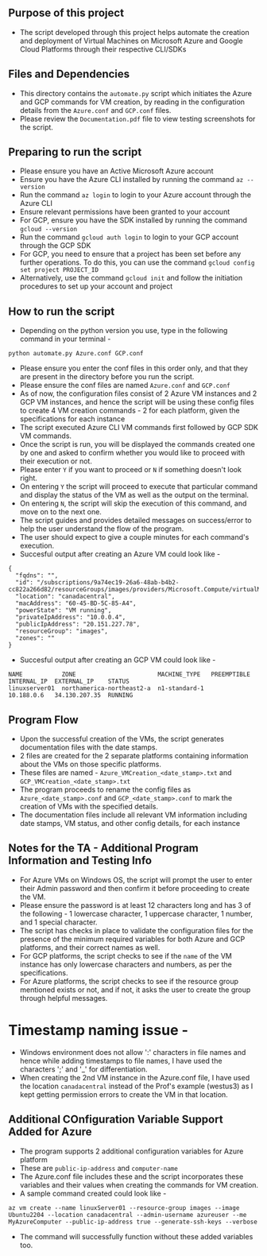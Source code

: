 ## Purpose of this project
* The script developed through this project helps automate the creation and deployment of Virtual Machines on Microsoft Azure and Google Cloud Platforms through their respective CLI/SDKs

## Files and Dependencies 
* This directory contains the `automate.py` script which initiates the Azure and GCP commands for VM creation, by reading in the configuration details from the `Azure.conf` and `GCP.conf` files. 
* Please review the `Documentation.pdf` file to view testing screenshots for the script.

## Preparing to run the script
* Please ensure you have an Active Microsoft Azure account
* Ensure you have the Azure CLI installed by running the command `az --version`
* Run the command `az login` to login to your Azure account through the Azure CLI
* Ensure relevant permissions have been granted to your account
* For GCP, ensure you have the SDK installed by running the command `gcloud --version`
* Run the command `gcloud auth login` to login to your GCP account through the GCP SDK
* For GCP, you need to ensure that a project has been set before any further operations. To do this, you can use the command `gcloud config set project PROJECT_ID`
* Alternatively, use the command `gcloud init` and follow the initiation procedures to set up your account and project


## How to run the script
* Depending on the python version you use, type in the following command in your terminal - 
```
python automate.py Azure.conf GCP.conf
```
* Please ensure you enter the conf files in this order only, and that they are present in the directory before you run the script.
* Please ensure the conf files are named `Azure.conf` and `GCP.conf`
* As of now, the configuration files consist of 2 Azure VM instances and 2 GCP VM instances, and hence the script will be using these config files to create 4 VM creation commands - 2 for each platform, given the specifications for each instance
* The script executed Azure CLI VM commands first followed by GCP SDK VM commands. 
* Once the script is run, you will be displayed the commands created one by one and asked to confirm whether you would like to proceed with their execution or not. 
* Please enter `Y` if you want to proceed or `N` if something doesn't look right. 
* On entering `Y` the script will proceed to execute that particular command and display the status of the VM as well as the output on the terminal. 
* On entering `N`, the script will skip the execution of this command, and move on to the next one. 
* The script guides and provides detailed messages on success/error to help the user understand the flow of the program. 
* The user should expect to give a couple minutes for each command's execution.
* Succesful output after creating an Azure VM could look like - 

```
{
  "fqdns": "",
  "id": "/subscriptions/9a74ec19-26a6-48ab-b4b2-cc822a266d82/resourceGroups/images/providers/Microsoft.Compute/virtualMachines/linuxServer01",
  "location": "canadacentral",
  "macAddress": "60-45-BD-5C-85-A4",
  "powerState": "VM running",
  "privateIpAddress": "10.0.0.4",
  "publicIpAddress": "20.151.227.78",
  "resourceGroup": "images",
  "zones": ""
}
```
* Succesful output after creating an GCP VM could look like - 
```
NAME           ZONE                       MACHINE_TYPE   PREEMPTIBLE  INTERNAL_IP  EXTERNAL_IP    STATUS 
linuxserver01  northamerica-northeast2-a  n1-standard-1               10.188.0.6   34.130.207.35  RUNNING
```

## Program Flow
* Upon the successful creation of the VMs, the script generates documentation files with the date stamps.
* 2 files are created for the 2 separate platforms containing information about the VMs on those specific platforms.
* These files are named - `Azure_VMCreation_<date_stamp>.txt` and `GCP_VMCreation_<date_stamp>.txt`
* The program proceeds to rename the config files as `Azure_<date_stamp>.conf` and `GCP_<date_stamp>.conf` to mark the creation of VMs with the specified details. 
* The documentation files include all relevant VM information including date stamps, VM status, and other config details, for each instance 


## Notes for the TA - Additional Program Information and Testing Info
* For Azure VMs on Windows OS, the script will prompt the user to enter their Admin password and then confirm it before proceeding to create the VM.
* Please ensure the password is at least 12 characters long and has 3 of the following - 1 lowercase character, 1 uppercase character, 1 number, and 1 special character.
* The script has checks in place to validate the configuration files for the presence of the minimum required variables for both Azure and GCP platforms, and their correct names as well. 
* For GCP platforms, the script checks to see if the `name` of the VM instance has only lowercase characters and numbers, as per the specifications.  
* For Azure platforms, the script checks to see if the resource group mentioned exists or not, and if not, it asks the user to create the group through helpful messages.  
# Timestamp naming issue - 
* Windows environment does not allow ':' characters in file names and hence while adding timestamps to file names, I have used the characters ';' and '_' for differentiation. 
* When creating the 2nd VM instance in the Azure.conf file, I have used the location `canadacentral` instead of the Prof's example (westus3) as I kept getting permission errors to create the VM in that location. 


## Additional COnfiguration Variable Support Added for Azure 
* The program supports 2 additional configuration variables for Azure platform
* These are `public-ip-address` and `computer-name`
* The Azure.conf file includes these and the script incorporates these variables and their values when creating the commands for VM creation. 
* A sample command created could look like - 
```
az vm create --name linuxServer01 --resource-group images --image Ubuntu2204 --location canadacentral --admin-username azureuser --me MyAzureComputer --public-ip-address true --generate-ssh-keys --verbose 
```
* The command will successfully function without these added variables too. 
